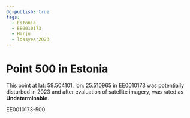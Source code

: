 ```yaml
---
dg-publish: true
tags:
  - Estonia
  - EE0010173
  - Harju
  - lossyear2023
---
```


# Point 500 in Estonia

This point at lat: 59.504101, lon: 25.510965 in EE0010173 was potentially disturbed in 2023 and after evaluation of satellite imagery, was rated as **Undeterminable**.



EE0010173-500